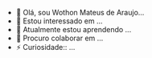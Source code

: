 - 👋 Olá, sou Wothon Mateus de Araujo...
- 👀 Estou interessado em ...
- 🌱 Atualmente estou aprendendo ...
- 💞️ Procuro colaborar em  ...
- ⚡ Curiosidade:: ...

<!---
Wothon Mateus/Wothon Mateus de Araújo is a special repoiitory because its README.md(th is file)apears on your GitHub profile.
You can clicking the Preview link totake 
a look at  your chang
--->
